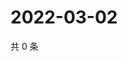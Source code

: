 # 2022-03-02

共 0 条

<!-- BEGIN WEIBO -->
<!-- 最后更新时间 Wed Mar 02 2022 18:10:33 GMT+0800 (China Standard Time) -->

<!-- END WEIBO -->
